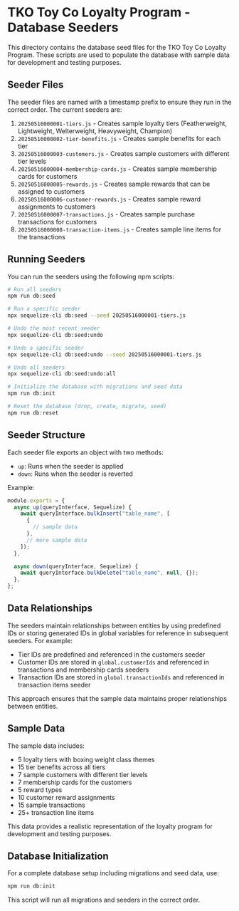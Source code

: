 # TKO Toy Co Loyalty Program - Database Seeders

This directory contains the database seed files for the TKO Toy Co Loyalty Program. These scripts are used to populate the database with sample data for development and testing purposes.

## Seeder Files

The seeder files are named with a timestamp prefix to ensure they run in the correct order. The current seeders are:

1. `20250516000001-tiers.js` - Creates sample loyalty tiers (Featherweight, Lightweight, Welterweight, Heavyweight, Champion)
2. `20250516000002-tier-benefits.js` - Creates sample benefits for each tier
3. `20250516000003-customers.js` - Creates sample customers with different tier levels
4. `20250516000004-membership-cards.js` - Creates sample membership cards for customers
5. `20250516000005-rewards.js` - Creates sample rewards that can be assigned to customers
6. `20250516000006-customer-rewards.js` - Creates sample reward assignments to customers
7. `20250516000007-transactions.js` - Creates sample purchase transactions for customers
8. `20250516000008-transaction-items.js` - Creates sample line items for the transactions

## Running Seeders

You can run the seeders using the following npm scripts:

```bash
# Run all seeders
npm run db:seed

# Run a specific seeder
npx sequelize-cli db:seed --seed 20250516000001-tiers.js

# Undo the most recent seeder
npx sequelize-cli db:seed:undo

# Undo a specific seeder
npx sequelize-cli db:seed:undo --seed 20250516000001-tiers.js

# Undo all seeders
npx sequelize-cli db:seed:undo:all

# Initialize the database with migrations and seed data
npm run db:init

# Reset the database (drop, create, migrate, seed)
npm run db:reset
```

## Seeder Structure

Each seeder file exports an object with two methods:

- `up`: Runs when the seeder is applied
- `down`: Runs when the seeder is reverted

Example:

```javascript
module.exports = {
  async up(queryInterface, Sequelize) {
    await queryInterface.bulkInsert("table_name", [
      {
        // sample data
      },
      // more sample data
    ]);
  },

  async down(queryInterface, Sequelize) {
    await queryInterface.bulkDelete("table_name", null, {});
  },
};
```

## Data Relationships

The seeders maintain relationships between entities by using predefined IDs or storing generated IDs in global variables for reference in subsequent seeders. For example:

- Tier IDs are predefined and referenced in the customers seeder
- Customer IDs are stored in `global.customerIds` and referenced in transactions and membership cards seeders
- Transaction IDs are stored in `global.transactionIds` and referenced in transaction items seeder

This approach ensures that the sample data maintains proper relationships between entities.

## Sample Data

The sample data includes:

- 5 loyalty tiers with boxing weight class themes
- 15 tier benefits across all tiers
- 7 sample customers with different tier levels
- 7 membership cards for the customers
- 5 reward types
- 10 customer reward assignments
- 15 sample transactions
- 25+ transaction line items

This data provides a realistic representation of the loyalty program for development and testing purposes.

## Database Initialization

For a complete database setup including migrations and seed data, use:

```bash
npm run db:init
```

This script will run all migrations and seeders in the correct order.

